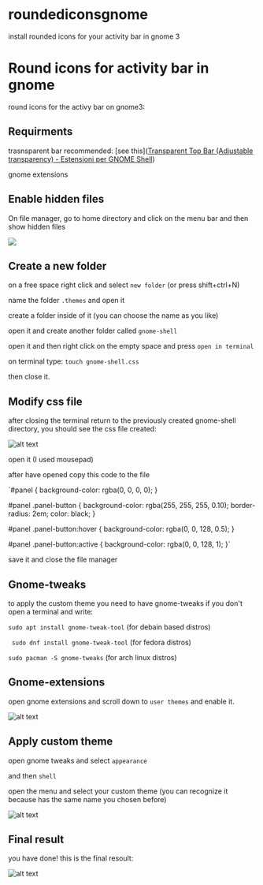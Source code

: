# roundediconsgnome
install rounded icons for your activity bar in gnome 3
# Round icons for activity bar in gnome

round icons for the activy bar on gnome3:

## Requirments

trasnsparent bar recommended: [see this]([Transparent Top Bar (Adjustable transparency) - Estensioni per GNOME Shell](https://extensions.gnome.org/extension/3960/transparent-top-bar-adjustable-transparency/))

gnome extensions

## Enable hidden files

On file manager, go to home directory and click on the menu bar and then show hidden files

![](file:///home/alberto_gnome/Immagini/hiddenfiles.png)

## Create a new folder

on a free space right click and select `new folder` (or press shift+ctrl+N)

name the folder `.themes` and open it

create a folder inside of it (you can choose the name as you like)

open it and create another folder called `gnome-shell`

open it and then right click on the empty space and press `open in terminal`

on terminal type: `touch gnome-shell.css`

then close it.

## Modify css file

after closing the terminal return to the previously created gnome-shell directory, you should see the css file created:

![alt text](https://github.com/al6263/roundediconsgnome/blob/main/Screenshot%20from%202021-01-20%2014-10-43.png)

open it (I used mousepad)

after have opened copy this code to the file

`#panel {
 background-color: rgba(0, 0, 0, 0);
}

#panel .panel-button {
 background-color: rgba(255, 255, 255, 0.10);
 border-radius: 2em;
 color: black;
}

#panel .panel-button:hover {
 background-color: rgba(0, 0, 128, 0.5);
}

#panel .panel-button:active {
 background-color: rgba(0, 0, 128, 1);
}`

save it and close the file manager

## Gnome-tweaks

to apply the custom theme you need to have gnome-tweaks if you don't open a terminal and write:

`sudo apt install gnome-tweak-tool` (for debain based distros)

` sudo dnf install gnome-tweak-tool` (for fedora distros)

`sudo pacman -S gnome-tweaks` (for arch linux distros)

## Gnome-extensions

open gnome extensions and scroll down to `user themes` and enable it.

![alt text](https://github.com/al6263/roundediconsgnome/blob/main/estensioni.png)

##

## Apply custom theme

open gnome tweaks and select `appearance`

and then `shell`

open the menu and select your custom theme (you can recognize it because has the same name you chosen before)

![alt text](https://github.com/al6263/roundediconsgnome/blob/main/Screenshot%20from%202021-01-20%2014-27-22.png)

## Final result

you have done! this is the final resoult:

![alt text](https://github.com/al6263/roundediconsgnome/blob/main/pulsanti%20belli.png)
